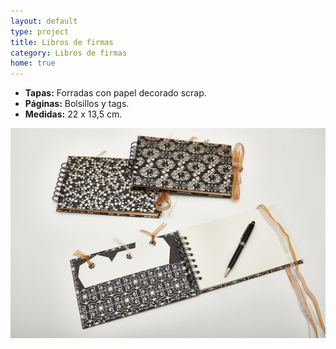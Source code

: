 ```yaml
---
layout: default
type: project
title: Libros de firmas
category: Libros de firmas
home: true
---
```


- **Tapas:** Forradas con papel decorado scrap.
- **Páginas:** Bolsillos y tags.
- **Medidas:** 22 x 13,5 cm.

![](01.jpg)

